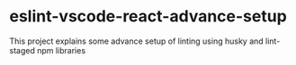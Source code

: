 # eslint-vscode-react-advance-setup
This project explains some advance setup of linting using husky and lint-staged npm libraries
